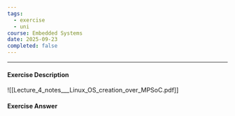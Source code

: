 ```yaml
---
tags:
  - exercise
  - uni
course: Embedded Systems
date: 2025-09-23
completed: false
---
```

--- 
#### Exercise Description
![[Lecture_4_notes___Linux_OS_creation_over_MPSoC.pdf]]


#### Exercise Answer